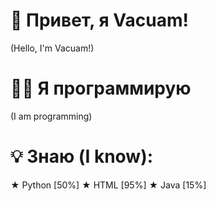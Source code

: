 # 👋 Привет, я Vacuam!
(Hello, I'm Vacuam!)

# 👨‍💻 Я программирую
(I am programming)

# 💡 Знаю (I know):
   ★ Python [50%]
   ★ HTML [95%]
   ★ Java [15%]
